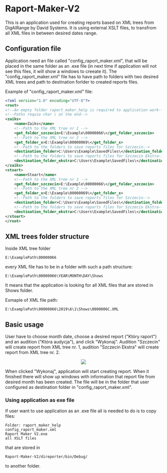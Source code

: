 # Raport-Maker-V2

This is an application used for creating reports based on XML trees from DigAIRange by David Systems. It is using external XSLT files, to transfrom all XML files in between desired dates range.

## Configuration file

Application need an file called "config_raport_maker.xml", that will be placed in the same folder as an .exe file (in next time if application will not see this files, it will show a windows to creeate it). The "config_raport_maker.xml" file has to have path to folders with two desired XML trees and path to destination forlder to created reports files.

Example of "config_raport_maker.xml" file:

```xml
<?xml version="1.0" encoding="UTF-8"?>
<root>
<!--An empty folder raport_maker_help is required to application work-->
<!--Paths requie char \ at the end-->
<zaiks>
    <name>Zaiks</name>
	<!--Path to the XML tree nr 1 -->
    <get_folder_szczecin>E:\Example\00000066\</get_folder_szczecin>
	<!--Path to the XML tree nr 2 -->
	<get_folder_x>E:\Example\00000069\</get_folder_x>
	<!--Path to the folders to save reports files for Szczecin-->
    <destination_folder>C:\Users\Example\SavedFiles\</destination_folder>
	<!--Path to the folders to save reports files for Szczecin Ekstra-->
    <destination_folder_ekstra>C:\Users\Example\SavedFiles\</destination_folder_ekstra>
</zaiks>
<stoart>
    <name>Stoart</name>
	<!--Path to the XML tree nr 1 -->
    <get_folder_szczecin>E:\Example\00000066\</get_folder_szczecin>
	<!--Path to the XML tree nr 2 -->
	<get_folder_x>E:\Example\00000069\</get_folder_x>
	<!--Path to the folders to save reports files for Szczecin-->
    <destination_folder>C:\Users\Example\SavedFiles\</destination_folder>
	<!--Path to the folders to save reports files for Szczecin Ekstra-->
    <destination_folder_ekstra>C:\Users\Example\SavedFiles\</destination_folder_ekstra>
</stoart>
</root>
```

## XML trees folder structure

Inside XML tree folder
```
E:\ExamplePath\00000066
```
every XML file has to be in a folder with such a path structure:
```
E:\ExamplePath\00000066\YEAR\MONTH\DAY\Shows
```
It means that the application is looking for all XML files that are stored in Shows folder.

Exmaple of XML file path:
```
E:\ExamplePath\00000066\2019\6\1\Shows\0000006C.XML
```

## Basic usage

User have to choose month date, choose a desired report ("Który raport") and an audition ("Która audycja"), and click "Wykonaj". Audition "Szczecin" will create report from XML tree nr. 1, audition "Szczecin Ekstra" will create report from XML tree nr. 2.

<p align="center">
  <img src="https://i.ibb.co/jgvNXpw/Raport-Maker-V2-Start-Page.png"/>
</p>

When clicked "Wykonaj", application will start creating report.
When it finished there will show up windows with information that report file from desired month has been created.
The file will be in the folder that user configured as destination folder in "config_raport_maker.xml".

### Using application as exe file
If user want to use application as an .exe file all is needed to do is to copy files:
```
Folder: raport_maker_help
config_raport_maker.xml
Raport Maker V2.exe
all XSLT files
```

that are stored in 
```
Raport-Maker-V2/direporter/bin/Debug/
```
to another folder.
